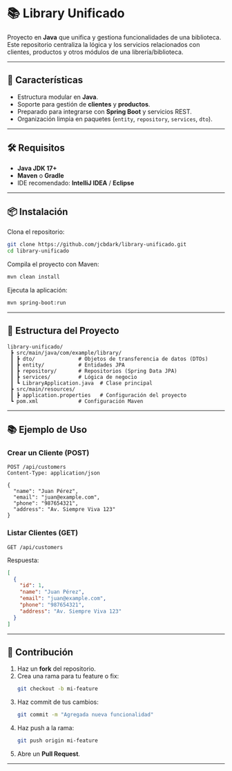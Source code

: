 # 📚 Library Unificado

Proyecto en **Java** que unifica y gestiona funcionalidades de una biblioteca.  
Este repositorio centraliza la lógica y los servicios relacionados con clientes, productos y otros módulos de una librería/biblioteca.

---

## 🚀 Características

- Estructura modular en **Java**.
- Soporte para gestión de **clientes** y **productos**.
- Preparado para integrarse con **Spring Boot** y servicios REST.
- Organización limpia en paquetes (`entity`, `repository`, `services`, `dto`).

---

## 🛠️ Requisitos

- **Java JDK 17+**  
- **Maven** o **Gradle**  
- IDE recomendado: **IntelliJ IDEA** / **Eclipse**  

---

## 📦 Instalación

Clona el repositorio:

```bash
git clone https://github.com/jcbdark/library-unificado.git
cd library-unificado
```

Compila el proyecto con Maven:

```bash
mvn clean install
```

Ejecuta la aplicación:

```bash
mvn spring-boot:run
```

---

## 📌 Estructura del Proyecto

```plaintext
library-unificado/
 ┣ src/main/java/com/example/library/
 ┃ ┣ dto/              # Objetos de transferencia de datos (DTOs)
 ┃ ┣ entity/           # Entidades JPA
 ┃ ┣ repository/       # Repositorios (Spring Data JPA)
 ┃ ┣ services/         # Lógica de negocio
 ┃ ┗ LibraryApplication.java  # Clase principal
 ┣ src/main/resources/
 ┃ ┣ application.properties   # Configuración del proyecto
 ┗ pom.xml             # Configuración Maven
```

---

## 📚 Ejemplo de Uso

### Crear un Cliente (POST)

```http
POST /api/customers
Content-Type: application/json

{
  "name": "Juan Pérez",
  "email": "juan@example.com",
  "phone": "987654321",
  "address": "Av. Siempre Viva 123"
}
```

### Listar Clientes (GET)

```http
GET /api/customers
```

Respuesta:

```json
[
  {
    "id": 1,
    "name": "Juan Pérez",
    "email": "juan@example.com",
    "phone": "987654321",
    "address": "Av. Siempre Viva 123"
  }
]
```

---

## 🤝 Contribución

1. Haz un **fork** del repositorio.  
2. Crea una rama para tu feature o fix:  
   ```bash
   git checkout -b mi-feature
   ```
3. Haz commit de tus cambios:  
   ```bash
   git commit -m "Agregada nueva funcionalidad"
   ```
4. Haz push a la rama:  
   ```bash
   git push origin mi-feature
   ```
5. Abre un **Pull Request**.

---
